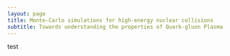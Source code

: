 ```yaml
---
layout: page
title: Monte-Carlo simulations for high-energy nuclear collisions
subtitle: Towards understanding the properties of Quark-gluon Plasma
---
```



test 

